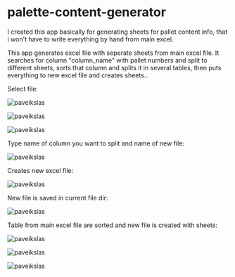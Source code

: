 # palette-content-generator
I created this app basically for generating sheets for pallet  content info, that i won't have to write everything by hand from main excel.

This app generates excel file with seperate sheets from main excel file. It searches for column "column_name" with pallet numbers and split to different sheets, sorts that column and splits it in several tables, then puts everything to new excel file and creates sheets..

Select file:

![paveikslas](https://user-images.githubusercontent.com/51360361/235347901-ce646736-1ea0-46de-abaa-dcbc6514871a.png)

![paveikslas](https://user-images.githubusercontent.com/51360361/235347986-a8099e0e-506d-48de-8005-98b2ed1350cc.png)

![paveikslas](https://user-images.githubusercontent.com/51360361/235348000-c5f7f52d-db58-45e1-a3ee-91b5d2d6804d.png)

Type name of column you want to split and name of new file:

![paveikslas](https://user-images.githubusercontent.com/51360361/235348057-b33fe116-cc64-4a5b-848f-7b5a37bff581.png)

Creates new excel file:

![paveikslas](https://user-images.githubusercontent.com/51360361/235348068-9172d178-0da9-4e3b-9ff8-65dcf820b58d.png)

New file is saved in current file dir:

![paveikslas](https://user-images.githubusercontent.com/51360361/235348082-3b632745-3d94-42d7-ade7-7443278a6044.png)

Table from main excel file are sorted and new file is created with sheets:

![paveikslas](https://user-images.githubusercontent.com/51360361/235348112-9bae1ac1-8179-48bd-b023-f3814a41d208.png)

![paveikslas](https://user-images.githubusercontent.com/51360361/235348099-2709183e-50f2-4a37-81e4-d87a9357f940.png)

![paveikslas](https://user-images.githubusercontent.com/51360361/235348105-15c31317-f292-46b6-b7a1-8377ff22c351.png)
